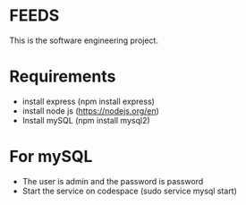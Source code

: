 # FEEDS
This is the software engineering project. 

# Requirements
- install express (npm install express)
- install node js (https://nodejs.org/en)
- Install mySQL (npm install mysql2)

# For mySQL
- The user is admin and the password is password
- Start the service on codespace (sudo service mysql start)
